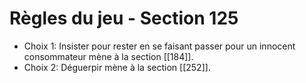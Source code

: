# Règles du jeu - Section 125

- Choix 1: Insister pour rester en se faisant passer pour un innocent consommateur mène à la section [[184]].
- Choix 2: Déguerpir mène à la section [[252]].